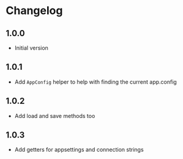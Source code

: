 # Changelog

## 1.0.0

* Initial version

## 1.0.1

* Add `AppConfig` helper to help with finding the current app.config

## 1.0.2

* Add load and save methods too

## 1.0.3

* Add getters for appsettings and connection strings